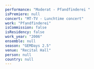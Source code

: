 ```yaml
---
performance: "Moderat - Pfandfinderei "
isPremiere: null
concert: "MT-TV - Lunchtime concert"
work: "Pfandfinderei"
isCommission: false
isResidency: false
work_year: "2006"
ensemble: null
season: "GEMDays 2.5"
venue: "Recital Hall"
person: null
country: null
---
```


